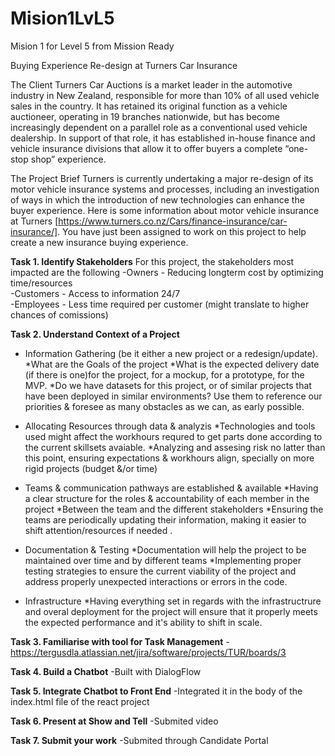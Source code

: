 # Mision1LvL5
Mision 1 for Level 5 from Mission Ready 


Buying Experience Re-design at Turners Car Insurance

The Client
Turners Car Auctions is a market leader in the automotive industry in New Zealand, responsible for more than 10% of all used vehicle sales in the country. It has retained its original function as a vehicle auctioneer, operating in 19 branches nationwide, but has become increasingly dependent on a parallel role as a conventional used vehicle dealership. In support of that role, it has established in-house finance and vehicle insurance divisions that allow it to offer buyers a complete “one-stop shop” experience.

The Project Brief
Turners is currently undertaking a major re-design of its motor vehicle insurance systems and processes, including an investigation of ways in which the introduction of new technologies can enhance the buyer experience. Here is some information about motor vehicle insurance at Turners [https://www.turners.co.nz/Cars/finance-insurance/car-insurance/].  You have just been assigned to work on this project to help create a new insurance buying experience.



**Task 1. Identify Stakeholders**
For this project, the stakeholders most impacted  are the following
  -Owners - Reducing longterm cost by optimizing time/resources<br>
  -Customers - Access to information 24/7<br>
  -Employees - Less time required per customer (might translate to higher chances of comissions)<br>

        
**Task 2. Understand Context of a Project**
- Information Gathering (be it either a new project or a redesign/update).
    *What are the Goals of the project
    *What is the expected delivery date (if there is one)for the project, for a mockup, for a prototype, for the MVP.
    *Do we have datasets for this project, or of similar projects that have been deployed in similar environments? Use them to reference our priorities & foresee as many obstacles as we can, as early possible.

- Allocating Resources through data & analyzis
    *Technologies and tools used might affect the workhours requred to get parts done according to the current skillsets avaiable.
    *Analyzing and assesing risk no latter than this point, ensuring expectations  & workhours align, specially on more rigid projects (budget &/or time)

- Teams & communication pathways are established & available
    *Having a clear structure for the roles & accountability of each member in the project
    *Between the team and the different stakeholders
    *Ensuring the teams are periodically updating their information, making it easier to shift attention/resources if needed .

- Documentation & Testing
    *Documentation will help the project to be maintained over time and by different teams
    *Implementing proper testing strategies to ensure the current viability of the project and address properly unexpected interactions or errors in the code.

- Infrastructure
    *Having everything set in regards with the infrastructrure and overal deployment for the project will ensure that it properly meets the expected performance and it's ability to shift in scale.

**Task 3. Familiarise with tool for Task Management**
        -https://tergusdla.atlassian.net/jira/software/projects/TUR/boards/3

**Task 4. Build a Chatbot**
        -Built with DialogFlow

**Task 5. Integrate Chatbot to Front End**
        -Integrated it in the body of the index.html file of the react project
        
**Task 6. Present at Show and Tell**
        -Submited video
        
**Task 7. Submit your work**
        -Submited through Candidate Portal
